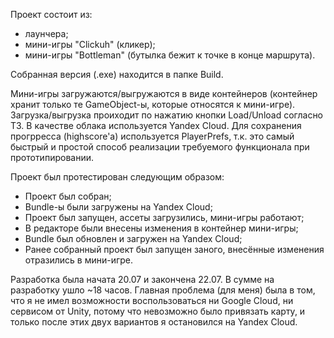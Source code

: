 Проект состоит из:
- лаунчера;
- мини-игры "Clickuh" (кликер);
- мини-игры "Bottleman" (бутылка бежит к точке в конце маршрута).

Собранная версия (.exe) находится в папке Build.

Мини-игры загружаются/выгружаются в виде контейнеров (контейнер хранит только те GameObject-ы, которые относятся к мини-игре).
Загрузка/выгрузка проиходит по нажатию кнопки Load/Unload согласно ТЗ.
В качестве облака используется Yandex Cloud.
Для сохранения прогрресса (highscore'а) используется PlayerPrefs, т.к. это самый быстрый и простой способ реализации требуемого функционала при прототипировании.

Проект был протестирован следующим образом:
- Проект был собран;
- Bundle-ы были загружены на Yandex Cloud;
- Проект был запущен, ассеты загрузились, мини-игры работают;
- В редакторе были внесены изменения в контейнер мини-игры;
- Bundle был обновлен и загружен на Yandex Cloud;
- Ранее собранный проект был запущен заного, внесённые изменения отразились в мини-игре.

Разработка была начата 20.07 и закончена 22.07. В сумме на разработку ушло ~18 часов.
Главная проблема (для меня) была в том, что я не имел возможности воспользоваться ни Google Cloud, ни сервисом от Unity, потому что невозможно было привязать карту, и только после этих двух вариантов я остановился на Yandex Cloud.